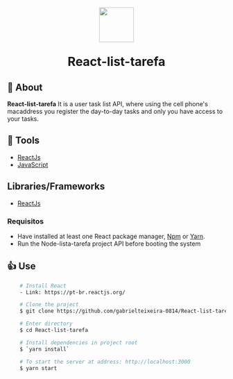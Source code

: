 <h1 align="center">
    <img height="80" src="https://img.icons8.com/material-rounded/96/000000/api-settings.png" />
    <p>React-list-tarefa</p>
</h1>

## 🚨 About

**React-list-tarefa** It is a user task list API, where using the cell phone's macaddress you register the day-to-day tasks and only you have access to your tasks. 


## 🔨 Tools

- [ReactJs](https://pt-br.reactjs.org/)
- [JavaScript]()

## Libraries/Frameworks

- [ReactJs](https://pt-br.reactjs.org/)

### Requisitos

- Have installed at least one React package manager, [Npm](https://nodejs.org/en/) or [Yarn](https://yarnpkg.com/).
- Run the Node-lista-tarefa project API before booting the system

## 👍 Use

```bash
    # Install React
    - Link: https://pt-br.reactjs.org/ 
```

```bash
    # Clone the project
    $ git clone https://github.com/gabrielteixeira-0814/React-list-tarefa.git 
```

```bash
    # Enter directory
    $ cd React-list-tarefa
```

```bash
    # Install dependencies in project root
    $ `yarn install`
```

```bash
    # To start the server at address: http://localhost:3000
    $ yarn start
```
